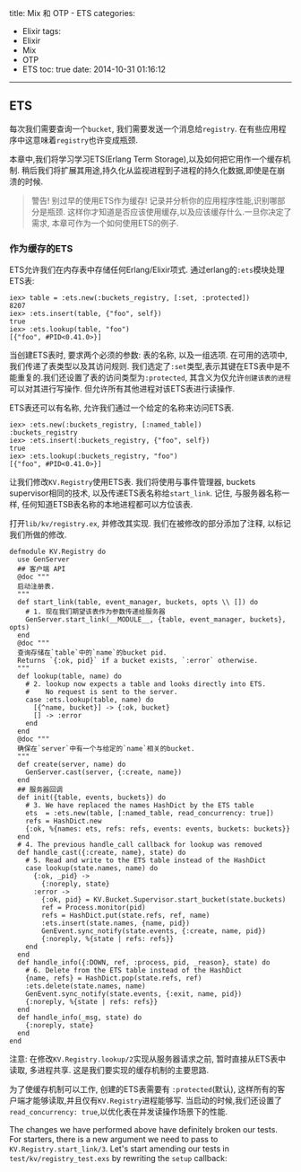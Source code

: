 title: Mix 和 OTP - ETS
categories:
  - Elixir
tags:
  - Elixir
  - Mix
  - OTP
  - ETS
toc: true
date: 2014-10-31 01:16:12
---

## ETS

每次我们需要查询一个`bucket`, 我们需要发送一个消息给`registry`. 在有些应用程序中这意味着`registry`也许变成瓶颈.

本章中,我们将学习学习ETS(Erlang Term Storage),以及如何把它用作一个缓存机制. 稍后我们将扩展其用途,持久化从监视进程到子进程的持久化数据,即使是在崩溃的时候.

> 警告! 别过早的使用ETS作为缓存! 记录并分析你的应用程序性能,识别哪部分是瓶颈. 这样你才知道是否应该使用缓存,以及应该缓存什么.一旦你决定了需求, 本章可作为一个如何使用ETS的例子.

### 作为缓存的ETS

ETS允许我们在内存表中存储任何Erlang/Elixir项式. 通过erlang的`:ets`模块处理ETS表:

```
iex> table = :ets.new(:buckets_registry, [:set, :protected])
8207
iex> :ets.insert(table, {"foo", self})
true
iex> :ets.lookup(table, "foo")
[{"foo", #PID<0.41.0>}]
```

当创建ETS表时, 要求两个必须的参数: 表的名称, 以及一组选项. 在可用的选项中,我们传递了表类型以及其访问规则. 我们选定了`:set`类型,表示其键在ETS表中是不能重复的.我们还设置了表的访问类型为`:protected`, 其含义为仅允许`创建该表的进程`可以对其进行写操作. 但允许所有其他进程对该ETS表进行读操作.

ETS表还可以有名称, 允许我们通过一个给定的名称来访问ETS表.

```
iex> :ets.new(:buckets_registry, [:named_table])
:buckets_registry
iex> :ets.insert(:buckets_registry, {"foo", self})
true
iex> :ets.lookup(:buckets_registry, "foo")
[{"foo", #PID<0.41.0>}]
```

让我们修改`KV.Registry`使用ETS表. 我们将使用与事件管理器, buckets supervisor相同的技术, 以及传递ETS表名称给`start_link`. 记住, 与服务器名称一样, 任何知道ETSB表名称的本地进程都可以方位该表.

打开`lib/kv/registry.ex`, 并修改其实现. 我们在被修改的部分添加了注释, 以标记我们所做的修改.

```
defmodule KV.Registry do
  use GenServer
  ## 客户端 API
  @doc """
  启动注册表.
  """
  def start_link(table, event_manager, buckets, opts \\ []) do
    # 1. 现在我们期望该表作为参数传递给服务器
    GenServer.start_link(__MODULE__, {table, event_manager, buckets}, opts)
  end
  @doc """
  查询存储在`table`中的`name`的bucket pid.
  Returns `{:ok, pid}` if a bucket exists, `:error` otherwise.
  """
  def lookup(table, name) do
    # 2. lookup now expects a table and looks directly into ETS.
    #    No request is sent to the server.
    case :ets.lookup(table, name) do
      [{^name, bucket}] -> {:ok, bucket}
      [] -> :error
    end
  end
  @doc """
  确保在`server`中有一个与给定的`name`相关的bucket.
  """
  def create(server, name) do
    GenServer.cast(server, {:create, name})
  end
  ## 服务器回调
  def init({table, events, buckets}) do
    # 3. We have replaced the names HashDict by the ETS table
    ets  = :ets.new(table, [:named_table, read_concurrency: true])
    refs = HashDict.new
    {:ok, %{names: ets, refs: refs, events: events, buckets: buckets}}
  end
  # 4. The previous handle_call callback for lookup was removed
  def handle_cast({:create, name}, state) do
    # 5. Read and write to the ETS table instead of the HashDict
    case lookup(state.names, name) do
      {:ok, _pid} ->
        {:noreply, state}
      :error ->
        {:ok, pid} = KV.Bucket.Supervisor.start_bucket(state.buckets)
        ref = Process.monitor(pid)
        refs = HashDict.put(state.refs, ref, name)
        :ets.insert(state.names, {name, pid})
        GenEvent.sync_notify(state.events, {:create, name, pid})
        {:noreply, %{state | refs: refs}}
    end
  end
  def handle_info({:DOWN, ref, :process, pid, _reason}, state) do
    # 6. Delete from the ETS table instead of the HashDict
    {name, refs} = HashDict.pop(state.refs, ref)
    :ets.delete(state.names, name)
    GenEvent.sync_notify(state.events, {:exit, name, pid})
    {:noreply, %{state | refs: refs}}
  end
  def handle_info(_msg, state) do
    {:noreply, state}
  end
end
```

注意:
在修改`KV.Registry.lookup/2`实现从服务器请求之前, 暂时直接从ETS表中读取, 多进程共享. 这是我们要实现的缓存机制的主要思路.

为了使缓存机制可以工作, 创建的ETS表需要有 `:protected`(默认), 这样所有的客户端才能够读取,并且仅有`KV.Registry`进程能够写. 当启动的时候,我们还设置了`read_concurrency: true`,以优化表在并发读操作场景下的性能.

The changes we have performed above have definitely broken our tests. For starters,
there is a new argument we need to pass to `KV.Registry.start_link/3`. Let's start amending our tests in `test/kv/registry_test.exs` by rewriting the `setup` callback: